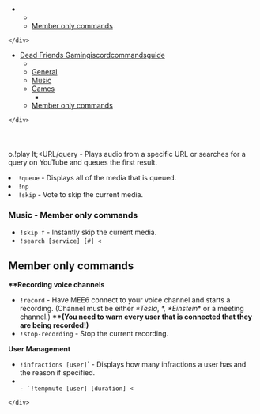 <!DOCTYPE html>
<html>

<head>
  <meta charset="utf-8">
  <meta name="viewport" content="width=device-width, initial-scale=1.0">
  <title>README</title>
  <link rel="stylesheet" href="https://stackedit.io/style.css" />
</head>

<body class="stackedit">
  <div class="stackedit__left">
    <div class="stackedit__toc">
      
<ul>
<li>
<ul>
<li></li>
<li><a href="#member-only-commandsh2">Member only commands</a></li>
</ul>
</li>
</ul>

    </div>
  </div>
  <div class="stackedit__right">
    <div class="stackedit__html">
      


  
  
  <title>README</title>
  


  <div class="stackedit__left">
    <div class="stackedit__toc">
</div></div><ul>
<li><a href="#dead-friends-gaming---discord-commands-guide">Dead Friends Gamingiscordcommandsguide</a>
<ul>
<li></li>
<li><a href="#general">General</a></li>
<li><a href="#music">Music</a></li>
<li><a href="#games">Games</a>
<ul>
<li></li>
</ul>
</li>
<li><a href="#member-only-commands">Member only commands</a></li>
</ul>
</li>
</ul>
<pre><code>&lt;/div&gt;
</code></pre>
  
  <div class="stackedit__right">
    <div class="stackedit__html">
      <p><img src="https://imgur.com/S9EY6m3.png" alt=""></p>
<h1 id="d)
# [Dead-f Friends-g Gaming---d - Discord- commands- guide"></h1></div></div><p>o.!play lt;&lt;URL/query - Plays audio from a specific URL or searches for a query on YouTube and queues the first result.</p>
<li><code>!queue</code> - Displays all of the media that is queued.</li>
<li><code>!np</code>
</li><li><code>!skip</code> - Vote to skip the current media.</li>

<h3 id="music---member-only-commands">Music - Member only commands</h3>
<ul>
<li><code>!skip f</code> - Instantly skip the current media.</li>
<li><code>!search [service] [#] &lt;</code></li></ul><h2 id="member-only-commandsh2">Member only commands</h2>
<p><strong>
**Recording voice channels</strong></p>
<ul>
<li><code>!record</code> - Have MEE6 connect to your voice channel and starts a recording. (Channel must be either <em>*Tesla</em>, <em>*, *Einstein</em>* or a meeting channel.) <strong>**(You need to warn every user that is connected that they are being recorded!)</strong></li>
<li><code>!stop-recording</code> - Stop the current recording.</li>
</ul>
<p><strong>User Management</strong></p>
<ul>
<li><code>!infractions [user]</code>` - Displays how many infractions a user has and the reason if specified.</li>
<li><code>
- `!tempmute [user] [duration] &lt;</code></li></ul>  



    </div>
  </div>
</body>

</html>
